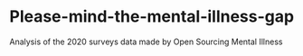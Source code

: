 # Please-mind-the-mental-illness-gap
Analysis of the 2020 surveys data made by Open Sourcing Mental Illness 
